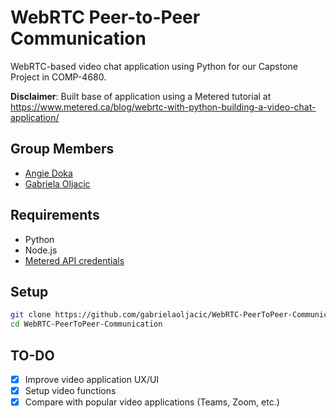 # WebRTC Peer-to-Peer Communication

WebRTC-based video chat application using Python for our Capstone Project in COMP-4680.

**Disclaimer**: Built base of application using a Metered tutorial at https://www.metered.ca/blog/webrtc-with-python-building-a-video-chat-application/

## Group Members

- [Angie Doka](https://github.com/angiedoka)
- [Gabriela Oljacic](https://github.com/gabrielaoljacic)

## Requirements

- Python
- Node.js
- [Metered API credentials](https://dashboard.metered.ca/signup)

## Setup

```bash
git clone https://github.com/gabrielaoljacic/WebRTC-PeerToPeer-Communication.git
cd WebRTC-PeerToPeer-Communication
```

## TO-DO

- [x] Improve video application UX/UI
- [x] Setup video functions
- [x] Compare with popular video applications (Teams, Zoom, etc.)
